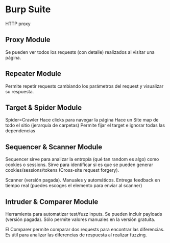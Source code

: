 ﻿# Burp Suite
HTTP proxy

## Proxy Module
Se pueden ver todos los requests (con detalle) realizados al visitar una página.

## Repeater Module
Permite repetir requests cambiando los parámetros del request y visualizar su respuesta.

## Target & Spider Module
Spider=Crawler
Hace clicks para navegar la página
Hace un Site map de todo el sitio (jerarquía de carpetas)
Permite fijar el target e ignorar todas las dependencias

## Sequencer & Scanner Module
Sequencer sirve para analizar la entropía (qué tan random es algo) como cookies o sessions. Sirve para identificar si es que se pueden generar cookies/sessions/tokens (Cross-site request forgery).

Scanner (versión pagada). Manuales y automáticos. Entrega feedback en tiempo real (puedes escoges el elemento para enviar al scanner)

## Intruder & Comparer Module
Herramienta para automatizar test/fuzz inputs.
Se pueden incluir payloads (versión pagada). Sólo permite valores manuales en la versión gratuita.

El Comparer permite comparar dos requests para encontrar las diferencias. Es útil para analizar las diferencias de respuesta al realizar fuzzing.
